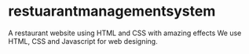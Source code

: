 # restuarantmanagementsystem
A restaurant website using HTML and CSS with amazing effects We use HTML, CSS and  Javascript for web designing.
